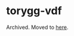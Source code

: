 # torygg-vdf

Archived. Moved to [here](https://github.com/nukeythenuke/torygg/tree/main/torygg-vdf).